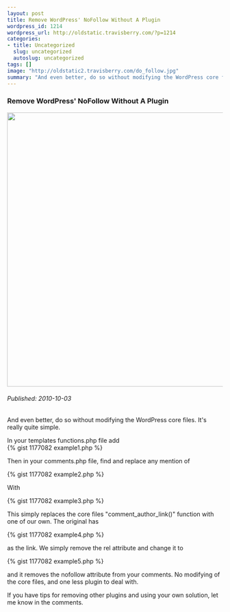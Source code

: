 ```yaml
--- 
layout: post
title: Remove WordPress' NoFollow Without A Plugin
wordpress_id: 1214
wordpress_url: http://oldstatic.travisberry.com/?p=1214
categories: 
- title: Uncategorized
  slug: uncategorized
  autoslug: uncategorized
tags: []
image: "http://oldstatic2.travisberry.com/do_follow.jpg"
summary: "And even better, do so without modifying the WordPress core files. It’s really quite simple."
---
```

<article class="post clearfix">
  <h3>Remove WordPress' NoFollow Without A Plugin</h3>
  <a href="http://www.siliakatung.com/exhibition.htm" class="postImageLink"><img src="http://oldstatic2.travisberry.com/do_follow.jpg" alt="" class="thumbnail alignleft" width=640  /></a>
  <h6>Published: 2010-10-03</h6>

And even better, do so without modifying the WordPress core files. It's really quite simple.
<div class="clearfix"></div>
In your templates functions.php file add 

<div class="gistFallback">
{% gist 1177082 example1.php %}
</div>

Then in your comments.php file, find and replace any mention of

<div class="gistFallback">
{% gist 1177082 example2.php %}
</div>

With

<div class="gistFallback">
{% gist 1177082 example3.php %}
</div>

This simply replaces the core files "comment_author_link()" function with one of our own. The original has

<div class="gistFallback">
{% gist 1177082 example4.php %}
</div>

as the link. We simply remove the rel attribute and change it to

<div class="gistFallback">
{% gist 1177082 example5.php %}
</div>

and it removes the nofollow attribute from your comments. No modifying of the core files, and one less plugin to deal with.

If you have tips for removing other plugins and using your own solution, let me know in the comments.

</article>